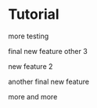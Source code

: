 # Tutorial

more testing

final new feature other 3

new feature 2

another final new feature

more and more